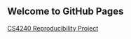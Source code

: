 ## Welcome to GitHub Pages

[CS4240 Reproducibility Project](https://bbbaiqian.github.io/CS4240_project)

